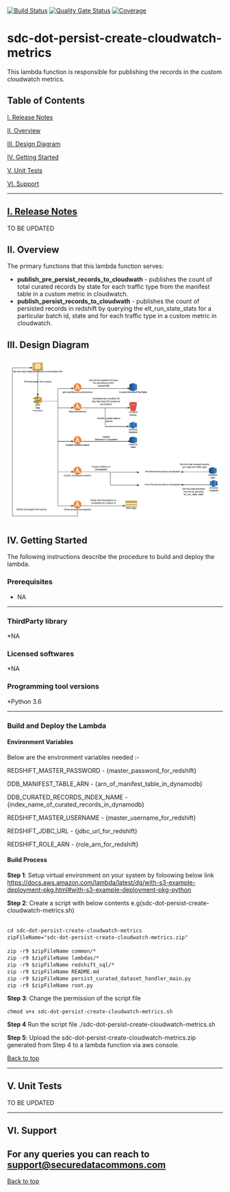 
[![Build Status](https://travis-ci.com/usdot-jpo-sdc-projects/sdc-dot-persist-create-cloudwatch-metrics.svg?branch=master)](https://travis-ci.com/usdot-jpo-sdc-projects/sdc-dot-persist-create-cloudwatch-metrics)
[![Quality Gate Status](https://sonarcloud.io/api/project_badges/measure?project=usdot-jpo-sdc_sdc-dot-persist-create-cloudwatch-metrics&metric=alert_status)](https://sonarcloud.io/dashboard?id=usdot-jpo-sdc_sdc-dot-persist-create-cloudwatch-metrics)
[![Coverage](https://sonarcloud.io/api/project_badges/measure?project=usdot-jpo-sdc_sdc-dot-persist-create-cloudwatch-metrics&metric=coverage)](https://sonarcloud.io/dashboard?id=usdot-jpo-sdc_sdc-dot-persist-create-cloudwatch-metrics)
# sdc-dot-persist-create-cloudwatch-metrics
This lambda function is responsible for publishing the records in the custom cloudwatch metrics.

<a name="toc"/>

## Table of Contents

[I. Release Notes](#release-notes)

[II. Overview](#overview)

[III. Design Diagram](#design-diagram)

[IV. Getting Started](#getting-started)

[V. Unit Tests](#unit-tests)

[VI. Support](#support)

---

<a name="release-notes"/>


## [I. Release Notes](ReleaseNotes.md)
TO BE UPDATED

<a name="overview"/>

## II. Overview
The primary functions that this lambda function serves:
* **publish_pre_persist_records_to_cloudwath** - publishes the count of total curated records by state for each traffic type from the manifest table in a custom metric in cloudwatch. 
* **publish_persist_records_to_cloudwath** - publishes the count of persisted records in redshift by querying the elt_run_state_stats for a particular batch id, state and for each traffic type in a custom metric in cloudwatch.

<a name="design-diagram"/>

## III. Design Diagram

![sdc-dot-persist-create-cloudwatch-metrics](images/waze-data-persistence.png)

<a name="getting-started"/>

## IV. Getting Started

The following instructions describe the procedure to build and deploy the lambda.

### Prerequisites
* NA 

---
### ThirdParty library

*NA

### Licensed softwares

*NA

### Programming tool versions

*Python 3.6


---
### Build and Deploy the Lambda

#### Environment Variables
Below are the environment variables needed :- 

REDSHIFT_MASTER_PASSWORD - {master_password_for_redshift}

DDB_MANIFEST_TABLE_ARN - {arn_of_manifest_table_in_dynamodb}

DDB_CURATED_RECORDS_INDEX_NAME - {index_name_of_curated_records_in_dynamodb}

REDSHIFT_MASTER_USERNAME - {master_username_for_redshift}

REDSHIFT_JDBC_URL - {jdbc_url_for_redshift}

REDSHIFT_ROLE_ARN - {role_arn_for_redshift}

#### Build Process

**Step 1**: Setup virtual environment on your system by foloowing below link
https://docs.aws.amazon.com/lambda/latest/dg/with-s3-example-deployment-pkg.html#with-s3-example-deployment-pkg-python

**Step 2**: Create a script with below contents e.g(sdc-dot-persist-create-cloudwatch-metrics.sh)
```#!/bin/sh

cd sdc-dot-persist-create-cloudwatch-metrics
zipFileName="sdc-dot-persist-create-cloudwatch-metrics.zip"

zip -r9 $zipFileName common/*
zip -r9 $zipFileName lambdas/*
zip -r9 $zipFileName redshift_sql/*
zip -r9 $zipFileName README.md
zip -r9 $zipFileName persist_curated_dataset_handler_main.py
zip -r9 $zipFileName root.py
```

**Step 3**: Change the permission of the script file

```
chmod u+x sdc-dot-persist-create-cloudwatch-metrics.sh
```

**Step 4** Run the script file
./sdc-dot-persist-create-cloudwatch-metrics.sh

**Step 5**: Upload the sdc-dot-persist-create-cloudwatch-metrics.zip generated from Step 4 to a lambda function via aws console.

[Back to top](#toc)

---
<a name="unit-tests"/>

## V. Unit Tests

TO BE UPDATED

---
<a name="support"/>

## VI. Support

For any queries you can reach to support@securedatacommons.com
---
[Back to top](#toc)

